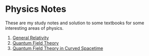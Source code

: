 # Physics Notes
 These are my study notes and solution to some textbooks for some interesting areas of physics.

1. [General Relativity](/PhysicsNotes/General_Relativity/)
2. [Quantum Field Theory](/PhysicsNotes/Quantum_Field_Theory/)
3. [Quantum Field Theory in Curved Spacetime](/PhysicsNotes/QFT_in_Curved_Spacetime/)

